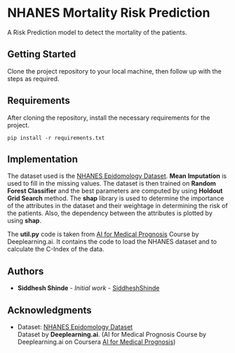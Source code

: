 # NHANES Mortality Risk Prediction

A Risk Prediction model to detect the mortality of the patients. 

## Getting Started

Clone the project repository to your local machine, then follow up with the steps as required.

## Requirements

After cloning the repository, install the necessary requirements for the project.
```
pip install -r requirements.txt
```

## Implementation

The dataset used is the [NHANES Epidomology Dataset](https://wwwn.cdc.gov/nchs/nhanes/nhefs/default.aspx/). **Mean Imputation** is used to fill in the missing values. The dataset is then trained on **Random Forest Classifier** and the best parameters are computed by using **Holdout Grid Search** method. The **shap** library is used to determine the importance of the attributes in the dataset and their weightage in determining the risk of the patients. Also, the dependency between the attributes is plotted by using **shap**.

The **util.py** code is taken from [AI for Medical Prognosis](https://www.coursera.org/learn/ai-for-medical-prognosis) Course by Deeplearning.ai. It contains the code to load the NHANES dataset and to calculate the C-Index of the data.


## Authors

* **Siddhesh Shinde** - *Initial work* - [SiddheshShinde](https://github.com/siddhesh1598)


## Acknowledgments

* Dataset: [NHANES Epidomology Dataset](https://wwwn.cdc.gov/nchs/nhanes/nhefs/default.aspx/) <br>
Dataset by **Deeplearning.ai**. (AI for Medical Prognosis Course by Deeplearning.ai on Coursera [AI for Medical Prognosis](https://www.coursera.org/learn/ai-for-medical-prognosis))
